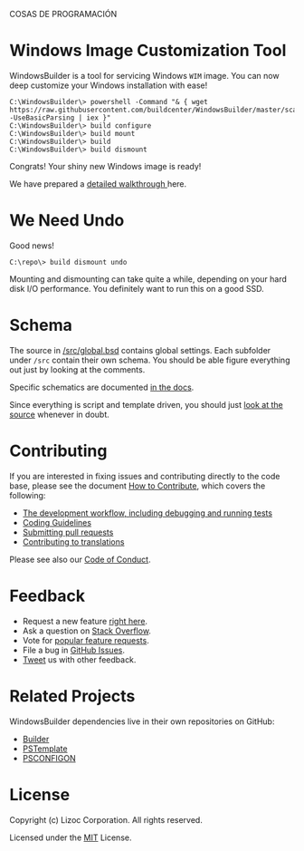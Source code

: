 COSAS DE PROGRAMACIÓN

Windows Image Customization Tool 
================================
WindowsBuilder is a tool for servicing Windows `WIM` image. You can now deep customize your Windows installation with ease!

```batchfile
C:\WindowsBuilder\> powershell -Command "& { wget https://raw.githubusercontent.com/buildcenter/WindowsBuilder/master/scaffold.ps1 -UseBasicParsing | iex }"
C:\WindowsBuilder\> build configure
C:\WindowsBuilder\> build mount
C:\WindowsBuilder\> build
C:\WindowsBuilder\> build dismount
```

Congrats! Your shiny new Windows image is ready!

We have prepared a [detailed walkthrough ](./docs/walkthrough.md) here.


We Need Undo
============
Good news!

```batchfile
C:\repo\> build dismount undo
```

Mounting and dismounting can take quite a while, depending on your hard disk I/O performance. You definitely want to run this on a good SSD.


Schema
======
The source in [/src/global.bsd](./src/global.bsd) contains global settings. Each subfolder under `/src` contain their own schema. You should be able figure everything out just by looking at the comments.

Specific schematics are documented [in the docs](http://buildcenter.github.io/WindowsBuilder/schema).

Since everything is script and template driven, you should just [look at the source](./tools/WindowsBuilder) whenever in doubt.


Contributing
============
If you are interested in fixing issues and contributing directly to the code base,
please see the document [How to Contribute](https://buildcenter.github.io/how-to-contribute), which covers the following:

* [The development workflow, including debugging and running tests](https://buildcenter.github.io/how-to-contribute#development-workflow)
* [Coding Guidelines](https://buildcenter.github.io/coding-guidelines)
* [Submitting pull requests](https://buildcenter.github.io/how-to-contribute#pull-requests)
* [Contributing to translations](https://buildcenter.github.io/how-to-contribute#translations)

Please see also our [Code of Conduct](https://buildcenter.github.io/code-of-conduct).


Feedback
========
* Request a new feature [right here](https://buildcenter.github.io/how-to-contribute).
* Ask a question on [Stack Overflow](https://stackoverflow.com/questions/tagged/windowsbuilder).
* Vote for [popular feature requests](https://github.com/buildcenter/WindowsBuilder/issues?q=is%3Aopen+is%3Aissue+label%3Afeature-request+sort%3Areactions-%2B1-desc).
* File a bug in [GitHub Issues](https://github.com/buildcenter/WindowsBuilder/issues).
* [Tweet](https://twitter.com/lizoc) us with other feedback.

Related Projects
================
WindowsBuilder dependencies live in their own repositories on GitHub:
* [Builder](https://www.github.com/buildcenter/Builder)
* [PSTemplate](https://www.github.com/buildcenter/PSTemplate)
* [PSCONFIGON](https://www.github.com/buildcenter/PSConfigon)


License
=======
Copyright (c) Lizoc Corporation. All rights reserved.

Licensed under the [MIT](LICENSE) License.
